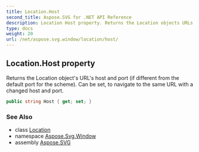 ```yaml
---
title: Location.Host
second_title: Aspose.SVG for .NET API Reference
description: Location Host property. Returns the Location objects URLs host and port if different from the default port for the scheme. Can be set to navigate to the same URL with a changed host and port
type: docs
weight: 20
url: /net/aspose.svg.window/location/host/
---
```

## Location.Host property

Returns the Location object's URL's host and port (if different from the default port for the scheme). Can be set, to navigate to the same URL with a changed host and port.

```csharp
public string Host { get; set; }
```

### See Also

* class [Location](../)
* namespace [Aspose.Svg.Window](../../../aspose.svg.window/)
* assembly [Aspose.SVG](../../../)
